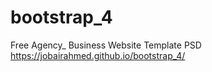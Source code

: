 # bootstrap_4
Free Agency_ Business Website Template PSD
https://jobairahmed.github.io/bootstrap_4/
